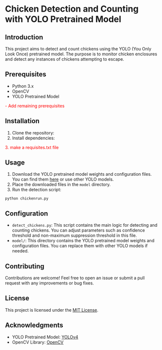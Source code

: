# Chicken Detection and Counting with YOLO Pretrained Model

## Introduction
This project aims to detect and count chickens using the YOLO (You Only Look Once) pretrained model. The purpose is to monitor chicken enclosures and detect any instances of chickens attempting to escape.

## Prerequisites
- Python 3.x
- OpenCV
- YOLO Pretrained Model
<font color='red'>
- Add remaining prerequisites
 </font>


## Installation
1. Clone the repository:
2. Install dependencies:
<font color='red'>
3. make a requisites.txt file
 </font>


## Usage
1. Download the YOLO pretrained model weights and configuration files. You can find them [here](https://github.com/AlexeyAB/darknet) or use other YOLO models.
2. Place the downloaded files in the `model` directory.
3. Run the detection script:

```
python chickenrun.py
```

## Configuration
- `detect_chickens.py`: This script contains the main logic for detecting and counting chickens. You can adjust parameters such as confidence threshold and non-maximum suppression threshold in this file.
- `model/`: This directory contains the YOLO pretrained model weights and configuration files. You can replace them with other YOLO models if needed.

## Contributing
Contributions are welcome! Feel free to open an issue or submit a pull request with any improvements or bug fixes.

## License
This project is licensed under the [MIT License](LICENSE).

## Acknowledgments
- YOLO Pretrained Model: [YOLOv4](https://github.com/AlexeyAB/darknet)
- OpenCV Library: [OpenCV](https://opencv.org/)
